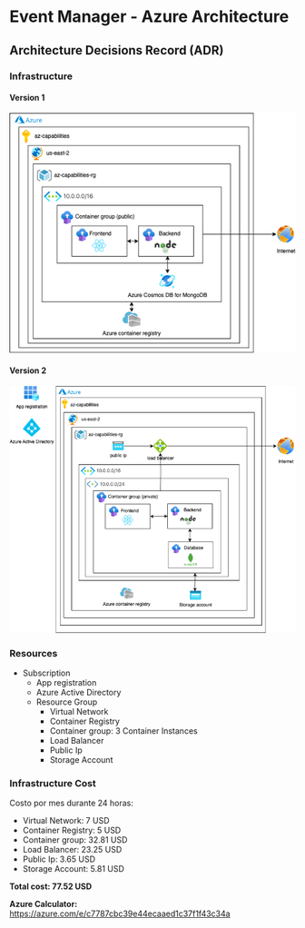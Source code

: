 # Event Manager - Azure Architecture

## Architecture Decisions Record (ADR)

### Infrastructure

#### Version 1

![Azure architecture](./ADR/v1.0/azure_architecture.png)

#### Version 2

![Azure architecture](./ADR/v2.0/azure_architecture_2.png)

### Resources

* Subscription
  * App registration
  * Azure Active Directory
  * Resource Group
    * Virtual Network
    * Container Registry
    * Container group: 3 Container Instances
    * Load Balancer
    * Public Ip
    * Storage Account

### Infrastructure Cost

Costo por mes durante 24 horas:

* Virtual Network: 7 USD
* Container Registry: 5 USD
* Container group: 32.81 USD
* Load Balancer: 23.25 USD
* Public Ip: 3.65 USD
* Storage Account: 5.81 USD

**Total cost: 77.52 USD**

**Azure Calculator:** https://azure.com/e/c7787cbc39e44ecaaed1c37f1f43c34a